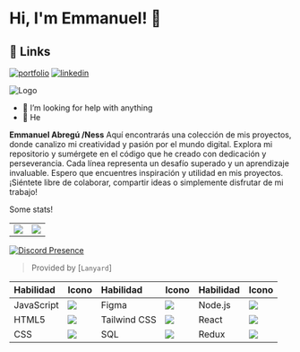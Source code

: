 
# Hi, I'm Emmanuel! 👋


## 🔗 Links
[![portfolio](https://img.shields.io/badge/my_portfolio-000?style=for-the-badge&logo=ko-fi&logoColor=white)](https://emmanuel.vercel.app)
[![linkedin](https://img.shields.io/badge/linkedin-0A66C2?style=for-the-badge&logo=linkedin&logoColor=white)](https://www.linkedin.com/in/emmanuel-abregù-270175220/)


![Logo](https://scontent.flim28-2.fna.fbcdn.net/v/t39.30808-6/271305072_467619998131295_1774223136388134662_n.jpg?_nc_cat=110&ccb=1-7&_nc_sid=e3f864&_nc_ohc=gPkGElsWGPYAX-JrlsX&_nc_ht=scontent.flim28-2.fna&oh=00_AfC8iCk8MjBiwArpFeki8WZ34g721jwKsRlNe4CQJW3krQ&oe=64A49F8F)
- 🤔 I’m looking for help with anything
- 💫 He 

**Emmanuel Abregú /Ness** Aquí encontrarás una colección de mis proyectos, donde canalizo mi creatividad y pasión por el mundo digital.
Explora mi repositorio y sumérgete en el código que he creado con dedicación y perseverancia. Cada línea representa un desafío superado y un aprendizaje invaluable.
Espero que encuentres inspiración y utilidad en mis proyectos. ¡Siéntete libre de colaborar, compartir ideas o simplemente disfrutar de mi trabajo!

Some stats!
<table>
  <tr>
    <td align="center" style="padding=0;width=50%;">
      <img align="center" style="padding=0;" src="https://grs.quantumly.dev/api/?username=zLuciel&show_icons=true&title_color=4F8CC9&text_color=9f9f9f&bg_color=00000000&hide_border=true&icon_color=4F8CC9&hide_title=true&count_private=true" />
    </td>
    <td align="center" style="padding=0;width=50%;">
      <img align="center" style="padding=0;" src="https://grs.quantumly.dev/api/top-langs/?username=zLuciel&layout=compact&show_icons=true&title_color=4F8CC9&text_color=9f9f9f&bg_color=00000000&hide_border=true&icon_color=00000000&count_private=true" />
    </td>
  </tr>
</table>

[![Discord Presence](https://lanyard.cnrad.dev/api/518661454627602454)](https://discord.com/users/518661454627602454)

> Provided by [`Lanyard`]

| Habilidad      | Icono                                                                          | Habilidad         | Icono                                                                          | Habilidad     | Icono                                                                          |
|:---------------|:-------------------------------------------------------------------------------|:------------------|:-------------------------------------------------------------------------------|:--------------|:-------------------------------------------------------------------------------|
| JavaScript     | <img src="https://img.icons8.com/color/48/000000/javascript.png"/>             | Figma             | <img src="https://img.icons8.com/color/48/000000/figma.png"/>                  | Node.js       | <img src="https://img.icons8.com/color/48/000000/nodejs.png"/>                |
| HTML5          | <img src="https://img.icons8.com/color/48/000000/html-5.png"/>                | Tailwind CSS      | <img src="https://img.icons8.com/color/48/000000/tailwind-css.png"/>           | React        | <img src="https://img.icons8.com/color/48/000000/react-native.png"/>          |
| CSS            | <img src="https://img.icons8.com/color/48/000000/css3.png"/>                  | SQL               | <img src="https://img.icons8.com/ios-filled/50/000000/sql.png"/>                | Redux        | <img src="https://img.icons8.com/color/48/000000/redux.png"/>           |

